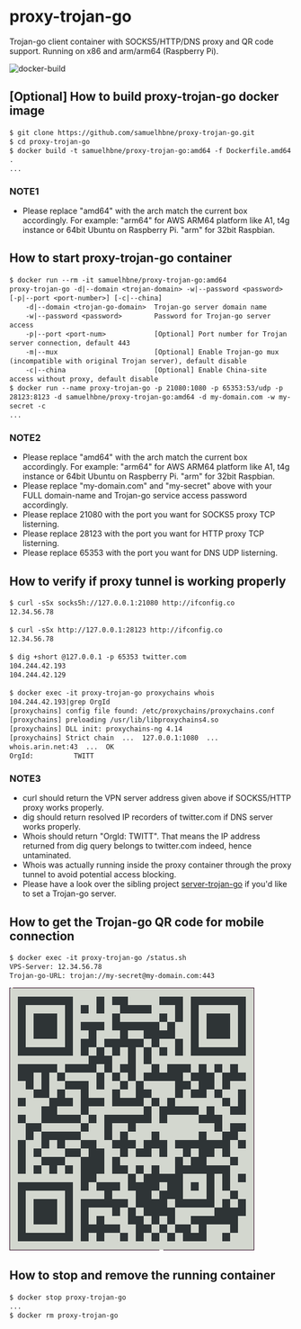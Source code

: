 # proxy-trojan-go

Trojan-go client container with SOCKS5/HTTP/DNS proxy and QR code support. Running on x86 and arm/arm64 (Raspberry Pi).

![docker-build](https://github.com/samuelhbne/proxy-trojan-go/workflows/docker-build/badge.svg)

## [Optional] How to build proxy-trojan-go docker image

```shell
$ git clone https://github.com/samuelhbne/proxy-trojan-go.git
$ cd proxy-trojan-go
$ docker build -t samuelhbne/proxy-trojan-go:amd64 -f Dockerfile.amd64 .
...
```

### NOTE1

- Please replace "amd64" with the arch match the current box accordingly. For example: "arm64" for AWS ARM64 platform like A1, t4g instance or 64bit Ubuntu on Raspberry Pi. "arm" for 32bit Raspbian.

## How to start proxy-trojan-go container

```shell
$ docker run --rm -it samuelhbne/proxy-trojan-go:amd64
proxy-trojan-go -d|--domain <trojan-domain> -w|--password <password> [-p|--port <port-number>] [-c|--china]
    -d|--domain <trojan-go-domain>  Trojan-go server domain name
    -w|--password <password>        Password for Trojan-go server access
    -p|--port <port-num>            [Optional] Port number for Trojan server connection, default 443
    -m|--mux                        [Optional] Enable Trojan-go mux (incompatible with original Trojan server), default disable
    -c|--china                      [Optional] Enable China-site access without proxy, default disable
$ docker run --name proxy-trojan-go -p 21080:1080 -p 65353:53/udp -p 28123:8123 -d samuelhbne/proxy-trojan-go:amd64 -d my-domain.com -w my-secret -c
...
```

### NOTE2

- Please replace "amd64" with the arch match the current box accordingly. For example: "arm64" for AWS ARM64 platform like A1, t4g instance or 64bit Ubuntu on Raspberry Pi. "arm" for 32bit Raspbian.
- Please replace "my-domain.com" and "my-secret" above with your FULL domain-name and Trojan-go service access password accordingly.
- Please replace 21080 with the port you want for SOCKS5 proxy TCP listerning.
- Please replace 28123 with the port you want for HTTP proxy TCP listerning.
- Please replace 65353 with the port you want for DNS UDP listerning.

## How to verify if proxy tunnel is working properly

```shell
$ curl -sSx socks5h://127.0.0.1:21080 http://ifconfig.co
12.34.56.78

$ curl -sSx http://127.0.0.1:28123 http://ifconfig.co
12.34.56.78

$ dig +short @127.0.0.1 -p 65353 twitter.com
104.244.42.193
104.244.42.129

$ docker exec -it proxy-trojan-go proxychains whois 104.244.42.193|grep OrgId
[proxychains] config file found: /etc/proxychains/proxychains.conf
[proxychains] preloading /usr/lib/libproxychains4.so
[proxychains] DLL init: proxychains-ng 4.14
[proxychains] Strict chain  ...  127.0.0.1:1080  ...  whois.arin.net:43  ...  OK
OrgId:          TWITT
```

### NOTE3

- curl should return the VPN server address given above if SOCKS5/HTTP proxy works properly.
- dig should return resolved IP recorders of twitter.com if DNS server works properly.
- Whois should return "OrgId: TWITT". That means the IP address returned from dig query belongs to twitter.com indeed, hence untaminated.
- Whois was actually running inside the proxy container through the proxy tunnel to avoid potential access blocking.
- Please have a look over the sibling project [server-trojan-go](https://github.com/samuelhbne/server-trojan-go) if you'd like to set a Trojan-go server.

## How to get the Trojan-go QR code for mobile connection

```shell
$ docker exec -it proxy-trojan-go /status.sh
VPS-Server: 12.34.56.78
Trojan-go-URL: trojan://my-secret@my-domain.com:443
```

![QR code example](https://github.com/samuelhbne/proxy-trojan-go/blob/master/images/qr-trojan-go.png)

## How to stop and remove the running container

```shell
$ docker stop proxy-trojan-go
...
$ docker rm proxy-trojan-go
```
